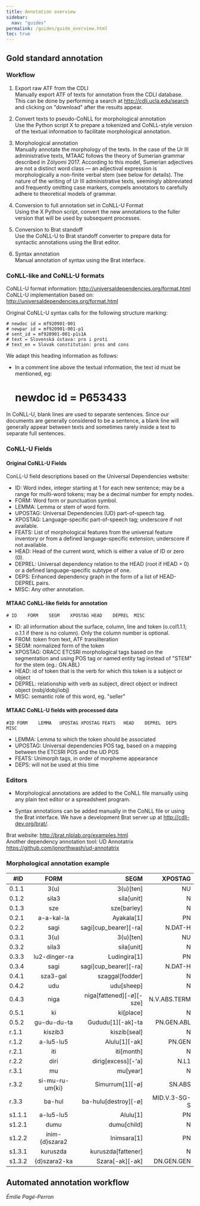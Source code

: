 ```yaml
---
title: Annotation overview
sidebar:
  nav: "guides"
permalink: /guides/guide_overview.html
toc: true
---
```


## Gold standard annotation

### Workflow

1. Export raw ATF from the CDLI  
Manually export ATF of texts for annotation from the CDLI database. This can be done by performing a search at <http://cdli.ucla.edu/search> and clicking on "download" after the results appear.

2. Convert texts to pseudo-CoNLL for morphological annotation  
Use the Python script X to prepare a tokenized and CoNLL-style version of the textual information to facilitate morphological annotation.

3. Morphological annotation  
Manually annotate the morphology of the texts. In the case of the Ur III administrative texts, MTAAC follows the theory of Sumerian grammar described in Zólyomi 2017. According to this model, Sumerian adjectives are not a distinct word class — an adjectival expression is morphologically a non-finite verbal stem (see below for details). The nature of the writing of Ur III administrative texts, seemingly abbreviated and frequently omitting case markers, compels annotators to carefully adhere to theoretical models of grammar.

4. Conversion to full annotation set in CoNLL-U Format  
Using the X Python script, convert the new annotations to the fuller version that will be used by subsequent processes.

5. Conversion to Brat standoff  
Use the CoNLL-U to Brat standoff converter to prepare data for syntactic annotations using the Brat editor.

6. Syntax annotation  
Manual annotation of syntax using the Brat interface.


### CoNLL-like and CoNLL-U formats

CoNLL-U format information: <http://universaldependencies.org/format.html>  
CoNLL-U implementation based on: <http://universaldependencies.org/format.html>

Original CoNLL-U syntax calls for the following structure marking:

	# newdoc id = mf920901-001
	# newpar id = mf920901-001-p1
	# sent_id = mf920901-001-p1s1A
	# text = Slovenská ústava: pro i proti
	# text_en = Slovak constitution: pros and cons

We adapt this heading information as follows:
- In a comment line above the textual information, the text id must be mentioned, eg:
	# newdoc id = P653433

In CoNLL-U, blank lines are used to separate sentences. Since our documents are generally considered to be a sentence, a blank line will generally appear between texts and sometimes rarely inside a text to separate full sentences.

### CoNLL-U Fields  
#### Original CoNLL-U Fields  
ConLL-U field descriptions based on the Universal Dependencies website:

- ID: Word index, integer starting at 1 for each new sentence; may be a range for multi-word tokens; may be a decimal number for empty nodes.  
- FORM: Word form or punctuation symbol.  
- LEMMA: Lemma or stem of word form.  
- UPOSTAG: Universal Dependencies (UD) part-of-speech tag.  
- XPOSTAG: Language-specific part-of-speech tag; underscore if not available.  
- FEATS: List of morphological features from the universal feature inventory or from a defined language-specific extension; underscore if not available.  
- HEAD: Head of the current word, which is either a value of ID or zero (0).  
- DEPREL: Universal dependency relation to the HEAD (root if HEAD = 0) or a defined language-specific subtype of one.  
- DEPS: Enhanced dependency graph in the form of a list of HEAD-DEPREL pairs.  
- MISC: Any other annotation.  

#### MTAAC CoNLL-like fields for annotation
	# ID	FORM	SEGM	XPOSTAG	HEAD	DEPREL	MISC

- ID: all information about the surface, column, line and token (o.col1.1.1;  o.1.1 if there is no column). Only the column number is optional.  
- FROM: token from text, ATF transliteration  
- SEGM: normalized form of the token  
- XPOSTAG: ORACC ETCSRI morphological tags based on the segmentation and using POS tag or named entity tag instead of "STEM" for the stem (eg.: GN.ABL)  
- HEAD: id of token that is the verb for which this token is a subject or object  
- DEPREL: relationship with verb as subject, direct object or indirect object (nsbj/dobj/iobj)  
- MISC: semantic role of this word, eg. "seller"  

#### MTAAC CoNLL-U fields with processed data
	#ID	FORM	LEMMA	UPOSTAG	XPOSTAG	FEATS	HEAD	DEPREL	DEPS	MISC

- LEMMA: Lemma to which the token should be associated  
- UPOSTAG: Universal dependencies POS tag, based on a mapping between the ETCSRI POS and the UD POS  
- FEATS: Unimorph tags, in order of morpheme appearance  
- DEPS: will not be used at this time  


### Editors
- Morphological annotations are added to the CoNLL file manually using any plain text editor or a spreadsheet program.

- Syntax annotations can be added manually in the CoNLL file or using the Brat interface. We have a development Brat server up at <http://cdli-dev.org/brat/>.  

Brat website: <http://brat.nlplab.org/examples.html>  
Another dependency annotation tool: UD Annotatrix <https://github.com/jonorthwash/ud-annotatrix>    


### Morphological annotation example



| #ID           | FORM          | SEGM                |XPOSTAG        |
| ------------- |:-------------:| ----------------------:| -------------:|
| 0.1.1         | 3(u)          |3(u)[ten]               |NU             |
| 0.1.2         | sila3         |sila[unit]              |N              |
| 0.1.3         | sze           |sze[barley]             |N              |
| 0.2.1         | a-a-kal-la    |Ayakala[1]              |PN             |
| 0.2.2         | sagi          |sagi[cup_bearer][-ra]   |N.DAT-H        |
| 0.3.1         | 3(u)          |3(u)[ten]               |NU             |
| 0.3.2         | sila3         |sila[unit]              |N              |
| 0.3.3         |lu2-dinger-ra  |Ludingira[1]            |PN             |
| 0.3.4         |sagi           |sagi[cup_bearer][-ra]   |N.DAT-H        |
| 0.4.1         |sza3-gal       |szaggal[fodder]         |N              |
| 0.4.2         |udu            |udu[sheep]              |N              |
| 0.4.3         |niga           |niga[fattened][-ø][-sze]|N.V.ABS.TERM   |
| 0.5.1         |ki             |ki[place]               |N              |
| 0.5.2         |gu-du-du-ta    |Gududu[1][-ak]-ta       |PN.GEN.ABL     |
| r.1.1         |kiszib3        |kiszib[seal]            |N              |
| r.1.2         |a-lu5-lu5      |Alulu[1][-ak]           |PN.GEN         |
| r.2.1         |iti            |iti[month]              |N              |
| r.2.2         |diri           |dirig[excess][-'a]      |N.L1           |
| r.3.1         |mu             |mu[year]                |N              |
| r.3.2         |si-mu-ru-um{ki}|Simurrum[1][-ø]         |SN.ABS         |
| r.3.3         |ba-hul         |ba-hulu[destroy][-ø]    |MID.V.3-SG-S   |
| s1.1.1        |a-lu5-lu5      |Alulu[1]                |PN             |
| s1.2.1        |dumu           |dumu[child]             |N              |
| s1.2.2        |inim-{d}szara2 |Inimsara[1]             |PN             |
| s1.3.1        |kuruszda       |kuruszda[fattener]      |N              |
| s1.3.2        |{d}szara2-ka   |Szara[-ak][-ak]         |DN.GEN.GEN     |



## Automated annotation workflow




*Émilie Pagé-Perron*
